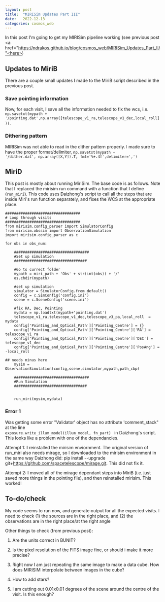 ```yaml
---
layout: post
title:  "MIRISim Updates Part III"
date:   2022-12-13
categories: cosmos_web
---
```



In this post I'm going to get my MIRISim pipeline working (see previous post <a href="https://ndrakos.github.io/blog/cosmos_web/MIRISim_Updates_Part_II/"<here>)


## Updates to MiriB

There are a couple small updates I made to the MiriB script described in the previous post.

### Save pointing information

Now, for each visit, I save all the information needed to fix the wcs, i.e. <code>np.savetxt(mypath + '/pointing.dat',np.array([telescope_v1_ra,telescope_v1_dec,local_roll]))</code>.


### Dithering pattern

MIRISim was not able to read in the dither pattern properly. I made sure to have the proper format/delimiter, <code>np.savetxt(mypath + '/dither.dat', np.array([X,Y]).T, fmt='%+.4f',delimiter=',')</code>


## MiriD

This post is mostly about running MiriSim. The base code is as follows. Note that I replaced the mirisim run command with a function that I define (<code>run_miri</code>). This code uses Daizhong's script to call all the steps that are inside Miri's run function separately, and fixes the WCS at the appropriate place.


```
##################################
# Loop through visits
##################################
from mirisim.config_parser import SimulatorConfig
from mirisim.obssim import ObservationSimulation
import mirisim.config_parser as c

for obs in obs_num:

    ##################################
    #Set up simulation
    #################################

    #Go to currect folder
    mypath = miri_path + 'Obs' + str(int(obs)) + '/'
    os.chdir(mypath)

    #set up simulation
    simulator = SimulatorConfig.from_default()
    config = c.SimConfig('config.ini')
    scene = c.SceneConfig('scene.ini')

    #fix RA, Dec, Pointing
    mydata = np.loadtxt(mypath+'pointing.dat')
    telescope_v1_ra,telescope_v1_dec,telescope_v3_pa,local_roll  = mydata
    config['Pointing_and_Optical_Path']['Pointing_Centre'] = {}
    config['Pointing_and_Optical_Path']['Pointing_Centre']['RA'] = telescope_v1_ra
    config['Pointing_and_Optical_Path']['Pointing_Centre']['DEC'] = telescope_v1_dec
    config['Pointing_and_Optical_Path']['Pointing_Centre']['PosAng'] = -local_roll
                                                                         ## needs minus here
    mysim = ObservationSimulation(config,scene,simulator,mypath,path_cbp)

    ##################################
    #Run Simulation
    #################################


    run_miri(mysim,mydata)
```



### Error 1

Was getting some error "Validator' object has no attribute 'comment_stack" at the line <code> exposure.write_illum_model(illum_model, fn_part) </code> in Daizhong's script. This looks like a problem with one of the dependancies.

Attempt 1: I reinstalled the mirisim enviornment. The original version of run_miri also needs mirage, so I downloaded to the mirisim environment in the same way Daizhong did:
pip install --upgrade git+https://github.com/spacetelescope/mirage.git. This did not fix it.

Attempt 2: I moved all of the mirage dependant steps into MiriB (i.e. just saved more things in the pointing file), and then reinstalled mirisim. This worked!


## To-do/check

My code seems to run now, and generate output for all the expected visits. I need to check (1) the sources are in the right place, and (2) the observations are in the right place/at the right angle

Other things to check (from previous post):

1. Are the units correct in BUNIT?

2. Is the pixel resolution of the FITS image fine, or should i make it more precise?

3. Right now I am just repeating the same image to make a data cube. How does MIRISIM interpolate between images in the cube?

4. How to add stars?

5. I am cutting out 0.01x0.01 degrees of the scene around the centre of the visit. Is this enough?
